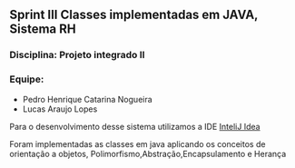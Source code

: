 <h2>Sprint III  Classes implementadas em JAVA, Sistema RH</h2>

### Disciplina: Projeto integrado II 

### Equipe:
- Pedro Henrique Catarina Nogueira
- Lucas Araujo Lopes


<p>Para o desenvolvimento desse sistema utilizamos a IDE <a href="https://www.jetbrains.com/idea/" >InteliJ Idea</a> </p>
<p>Foram implementadas as classes em java aplicando os conceitos de orientação a objetos, Polimorfismo,Abstração,Encapsulamento e Herança</p>
